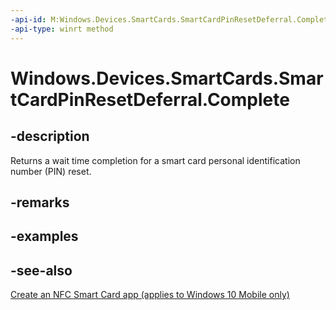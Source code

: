 ```yaml
---
-api-id: M:Windows.Devices.SmartCards.SmartCardPinResetDeferral.Complete
-api-type: winrt method
---
```


<!-- Method syntax
public void Complete()
-->

# Windows.Devices.SmartCards.SmartCardPinResetDeferral.Complete

## -description
Returns a wait time completion for a smart card personal identification number (PIN) reset.

## -remarks

## -examples

## -see-also
[Create an NFC Smart Card app (applies to Windows 10 Mobile only)](/windows/uwp/devices-sensors/host-card-emulation)
